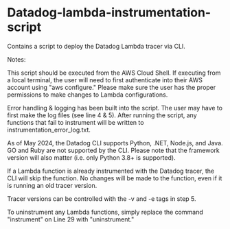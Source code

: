 # Datadog-lambda-instrumentation-script

Contains a script to deploy the Datadog Lambda tracer via CLI.

Notes:

This script should be executed from the AWS Cloud Shell. If executing from a local terminal, the user will need to first authenticate into their AWS account using "aws configure." Please make sure the user has the proper permissions to make changes to Lambda configurations.

Error handling & logging has been built into the script. The user may have to first make the log files (see line 4 & 5). After running the script, any functions that fail to instrument will be written to instrumentation_error_log.txt.

As of May 2024, the Datadog CLI supports Python, .NET, Node.js, and Java. GO and Ruby are not supported by the CLI. Please note that the framework version will also matter (i.e. only Python 3.8+ is supported).

If a Lambda function is already instrumented with the Datadog tracer, the CLI will skip the function. No changes will be made to the function, even if it is running an old tracer version.

Tracer versions can be controlled with the -v and -e tags in step 5.

To uninstrument any Lambda functions, simply replace the command "instrument" on Line 29 with "uninstrument."
